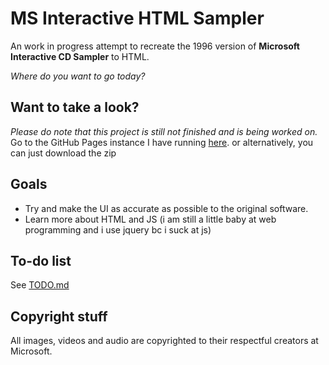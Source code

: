 # MS Interactive HTML Sampler
An work in progress attempt to recreate the 1996 version of **Microsoft Interactive CD Sampler** to HTML.

*Where do you want to go today?*

## Want to take a look?
*Please do note that this project is still not finished and is being worked on.*
Go to the GitHub Pages instance I have running [here](https://rqfirqfo.github.io/mscdsampler-html/).
or alternatively, you can just download the zip

## Goals
- Try and make the UI as accurate as possible to the original software.
- Learn more about HTML and JS (i am still a little baby at web programming and i use jquery bc i suck at js)

## To-do list
See [TODO.md](TODO.md)

## Copyright stuff
All images, videos and audio are copyrighted to their respectful creators at Microsoft.
